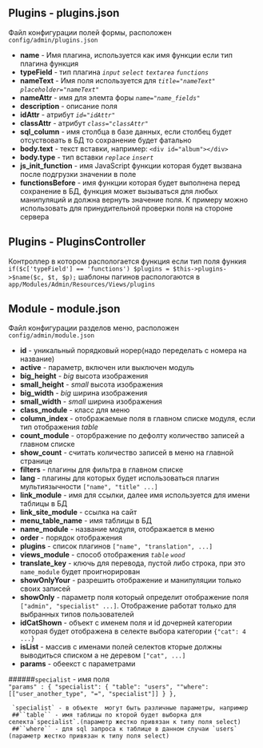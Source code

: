## Plugins - plugins.json
Файл конфигурации полей формы, расположен `config/admin/plugins.json`

- **name** - Имя плагина, используется как имя функции если тип плагина функция
- **typeField** - тип плагина *`input`* *`select`* *`textarea`* *`functions`*
- **nameText** - Имя поля используется для *`title="nameText"`* *`placeholder="nameText"`*
- **nameAttr** - имя для элемта форы *`name="name_fields"`*
- **description** - описание поля
- **idAttr** - атрибут *`id="idAttr"`*
- **classAttr** - атрибут *`class="classAttr"`*
- **sql_column** - имя столбца в базе данных, если столбец будет отсуствовать в БД то сохранение будет фатально
- **body.text** - текст вставки, например: `<div id="album"></div>`
- **body.type** - тип вставки *`replace`* *`insert`*
- **js_init_function** - имя JavaScript функции которая будет вызвана после подгрузки значении в поле
- **functionsBefore** - имя функции которая будет выполнена перед сохранение в БД, функция может вызываться для любых
 манипуляций и должна вернуть значение поля. К примеру можно использовать для принудительной проверки поля на стороне сервера
 
## Plugins - PluginsController

Контроллер в котором распологается функция если тип поля функия `if($c['typeField'] == 'functions') $plugins = $this->plugins->$name($c, $t, $p);`
шаблоны пагинов распологаются в `app/Modules/Admin/Resources/Views/plugins`

## Module - module.json
Файл конфигурации разделов меню, расположен `config/admin/module.json`

- **id** - уникальный порядковый норер(надо переделать с номера на название)
- **active** - параметр, включен или выключен модуль
- **big_height** - *big* высота изображения
- **small_height** - *small* высота изображения
- **big_width** - *big* ширина изображения
- **small_width** - *small* ширина изображения
- **class_module** - класс для меню
- **column_index** - отображаемые поля в главном списке модуля, если тип отображения *table*
- **count_module** - оторбражение по дефолту количество записей а главном списке
- **show_count** - считать количество записей в меню на главной странице
- **filters** - плагины для фильтра в главном списке
- **lang** - плагины для которых будет использоваться плагин мультиязычности `["name", "title" ...]`
- **link_module** - имя для ссылки, далее имя используется для имени таблицы в БД
- **link_site_module** - ссылка на сайт
- **menu_table_name** - имя таблицы в БД
- **name_module** - название модуля, отображается в меню
- **order** - порядок отображения
- **plugins** - список плагинов `["name", "translation", ...]`
- **views_module** - способ отображения *`table`* *`wood`*
- **translate_key** - ключь для перевода, пустой либо строка, при это `name_module` будет проигнорирован
- **showOnlyYour** - разрешить отображение и манипуляции только своих записей
- **showOnly** - параметр поля который определит отображение поля `["admin", "specialist" ...]`. Отображение работат только для выбранных типов пользователей
- **idCatShown** - объект с именем поля и id дочерней категории которая будет отображена в селекте выбора категории
`{"cat": 4 ...}`
- **isList** - массив с именами полей селектов кторые должны выводиться списком а не деревом `["cat", ...]`
- **params** - обеекст с параметрами



######`specialist` - имя поля	
	`"params" : {
  	"specialist": {
  		"table": "users",
  		""where": [["user_another_type", "=", "specialist"]]
  	}
  },`
  
	 `specialist` - в объекте  могут быть различные параметры, например 
	 ##``table`` - имя таблицы по кторой будет выборка для селекта`specialist`.(параметр жестко привязан к типу поля select)
	 ##``where`` - для sql запроса к таблице в данном случаи `users` (параметр жестко привязан к типу поля select)
	 